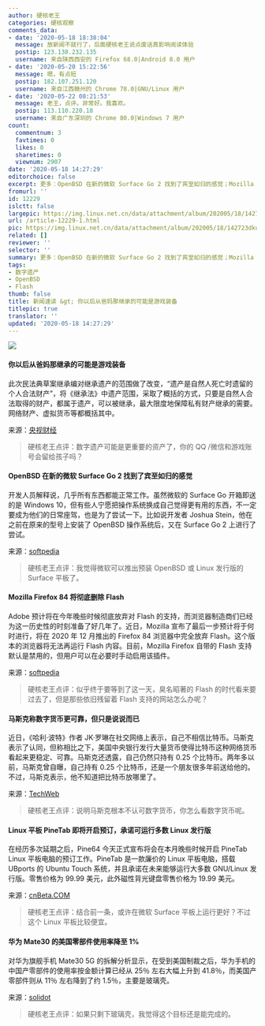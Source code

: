 ```yaml
---
author: 硬核老王
categories: 硬核观察
comments_data:
- date: '2020-05-18 18:38:04'
  message: 放新闻不就行了，后面硬核老王说点废话真影响阅读体验
  postip: 123.138.232.135
  username: 来自陕西西安的 Firefox 68.0|Android 8.0 用户
- date: '2020-05-20 15:22:56'
  message: 嗯，有点短
  postip: 182.107.251.120
  username: 来自江西赣州的 Chrome 78.0|GNU/Linux 用户
- date: '2020-05-22 08:21:53'
  message: 老王，点评。非常好。我喜欢。
  postip: 113.110.220.18
  username: 来自广东深圳的 Chrome 80.0|Windows 7 用户
count:
  commentnum: 3
  favtimes: 0
  likes: 0
  sharetimes: 0
  viewnum: 2907
date: '2020-05-18 14:27:29'
editorchoice: false
excerpt: 更多：OpenBSD 在新的微软 Surface Go 2 找到了宾至如归的感觉；Mozilla Firefox 84 将彻底删除 Flash
fromurl: ''
id: 12229
islctt: false
largepic: https://img.linux.net.cn/data/attachment/album/202005/18/142723dkuukfzqxfk2gxjx.jpg
url: /article-12229-1.html
pic: https://img.linux.net.cn/data/attachment/album/202005/18/142723dkuukfzqxfk2gxjx.jpg.thumb.jpg
related: []
reviewer: ''
selector: ''
summary: 更多：OpenBSD 在新的微软 Surface Go 2 找到了宾至如归的感觉；Mozilla Firefox 84 将彻底删除 Flash
tags:
- 数字遗产
- OpenBSD
- Flash
thumb: false
title: 新闻速读 &gt; 你以后从爸妈那继承的可能是游戏装备
titlepic: true
translator: ''
updated: '2020-05-18 14:27:29'
---
```


![](/data/attachment/album/202005/18/142723dkuukfzqxfk2gxjx.jpg)


#### 你以后从爸妈那继承的可能是游戏装备


此次民法典草案继承编对继承遗产的范围做了改变，“遗产是自然人死亡时遗留的个人合法财产”，将《继承法》中遗产范围，采取了概括的方式，只要是自然人合法取得的财产，都属于遗产，可以被继承，最大限度地保障私有财产继承的需要。网络财产、虚拟货币等都概括其中。


来源：[央视财经](https://www.cnbeta.com/articles/tech/980165.htm)



> 
> 硬核老王点评：数字遗产可能是更重要的资产了，你的 QQ /微信和游戏账号会留给孩子吗？
> 
> 
> 


#### OpenBSD 在新的微软 Surface Go 2 找到了宾至如归的感觉


开发人员解释说，几乎所有东西都能正常工作。虽然微软的 Surface Go 开箱即送的是 Windows 10，但有些人宁愿把操作系统换成自己觉得更有用的东西，不一定要成为他们的日常座驾，也是为了尝试一下。比如说开发者 Joshua Stein，他在之前在原来的型号上安装了 OpenBSD 操作系统后，又在 Surface Go 2 上进行了尝试。


来源：[softpedia](https://news.softpedia.com/news/openbsd-feels-almost-like-home-on-the-new-microsoft-surface-go-2-530011.shtml)



> 
> 硬核老王点评：我觉得微软可以推出预装 OpenBSD 或 Linux 发行版的 Surface 平板了。
> 
> 
> 


#### Mozilla Firefox 84 将彻底删除 Flash


Adobe 预计将在今年晚些时候彻底放弃对 Flash 的支持，而浏览器制造商们已经为这一历史性的时刻准备了好几年了。近日，Mozilla 宣布了最后一步预计将于何时进行，将在 2020 年 12 月推出的 Firefox 84 浏览器中完全放弃 Flash。这个版本的浏览器将无法再运行 Flash 内容。目前，Mozilla Firefox 自带的 Flash 支持默认是禁用的，但用户可以在必要时手动启用该插件。


来源：[softpedia](https://news.softpedia.com/news/mozilla-firefox-84-to-remove-flash-once-and-for-all-530010.shtml)



> 
> 硬核老王点评：似乎终于要等到了这一天，臭名昭著的 Flash 的时代看来要过去了，但是那些依旧残留着 Flash 支持的网站怎么办呢？
> 
> 
> 


#### 马斯克称数字货币更可靠，但只是说说而已


近日，《哈利·波特》作者 JK·罗琳在社交网络上表示，自己不相信比特币。马斯克表示了认同，但称相比之下，美国中央银行发行大量货币使得比特币这种网络货币看起来更稳定、可靠。马斯克还透露，自己仍然只持有 0.25 个比特币。两年多以前，马斯克曾自曝，自己持有 0.25 个比特币，还是一个朋友很多年前送给他的。不过，马斯克表示，他不知道把比特币放哪里了。


来源：[TechWeb](https://www.cnbeta.com/articles/tech/980399.htm)



> 
> 硬核老王点评：说明马斯克根本不认可数字货币，你怎么看数字货币呢。
> 
> 
> 


#### Linux 平板 PineTab 即将开启预订，承诺可运行多数 Linux 发行版


在经历多次延期之后，Pine64 今天正式宣布将会在本月晚些时候开启 PineTab Linux 平板电脑的预订工作。PineTab 是一款廉价的 Linux 平板电脑，搭载 UBports 的 Ubuntu Touch 系统，并且承诺在未来能够运行大多数 GNU/Linux 发行版。零售价格为 99.99 美元，此外磁性背光键盘零售价格为 19.99 美元。


来源：[cnBeta.COM](https://www.cnbeta.com/articles/tech/980285.htm)



> 
> 硬核老王点评：结合前一条，或许在微软 Surface 平板上运行更好？不过这个 Linux 平板比较便宜。
> 
> 
> 


#### 华为 Mate30 的美国零部件使用率降至 1%


对华为旗舰手机 Mate30 5G 的拆解分析显示，在受到美国制裁之后，华为手机的中国产零部件的使用率按金额计算已经从 25％ 左右大幅上升到 41.8％，而美国产零部件则从 11％ 左右降到了约 1.5％，主要是玻璃壳。


来源：[solidot](https://www.solidot.org/story?sid=64392)



> 
> 硬核老王点评：如果只剩下玻璃壳，我觉得这个目标还是能完成的。
> 
> 
>